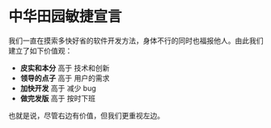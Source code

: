 # 中华田园敏捷宣言

我们一直在摸索多快好省的软件开发方法，身体不行的同时也福报他人。由此我们建立了如下价值观：

- **皮实和本分** 高于 技术和创新
- **领导的点子** 高于 用户的需求
- **加快开发** 高于 减少 bug
- **做完发版** 高于 按时下班

也就是说，尽管右边有价值，但我们更重视左边。
